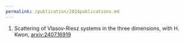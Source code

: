 ```yaml
---
permalink: /publication/2024publications.md
---
```


1. Scattering of Vlasov-Riesz systems in the three dimensions, with H. Kwon, [arxiv:2407.16919](https://arxiv.org/abs/2407.16919)
